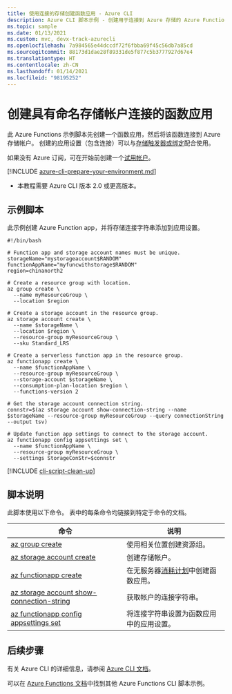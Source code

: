 ```yaml
---
title: 使用连接的存储创建函数应用 - Azure CLI
description: Azure CLI 脚本示例 - 创建用于连接到 Azure 存储的 Azure Function
ms.topic: sample
ms.date: 01/13/2021
ms.custom: mvc, devx-track-azurecli
ms.openlocfilehash: 7a984565e44dccdf72f6fbba69f45c56db7a85cd
ms.sourcegitcommit: 88173d1dae28f89331de5f877c5b3777927d67e4
ms.translationtype: HT
ms.contentlocale: zh-CN
ms.lasthandoff: 01/14/2021
ms.locfileid: "98195252"
---
```

# <a name="create-a-function-app-with-a-named-storage-account-connection"></a>创建具有命名存储帐户连接的函数应用 

此 Azure Functions 示例脚本先创建一个函数应用，然后将该函数连接到 Azure 存储帐户。 创建的应用设置（包含连接）可以与[存储触发器或绑定](../functions-bindings-storage-blob.md)配合使用。 

如果没有 Azure 订阅，可在开始前创建一个[试用帐户](https://www.microsoft.com/china/azure/index.html?fromtype=cn)。

[!INCLUDE [azure-cli-prepare-your-environment.md](../../../includes/azure-cli-prepare-your-environment.md)]

 - 本教程需要 Azure CLI 版本 2.0 或更高版本。 

## <a name="sample-script"></a>示例脚本

此示例创建 Azure Function app，并将存储连接字符串添加到应用设置。

```azurecli
#!/bin/bash

# Function app and storage account names must be unique.
storageName="mystorageaccount$RANDOM"
functionAppName="myfuncwithstorage$RANDOM"
region=chinanorth2

# Create a resource group with location.
az group create \
  --name myResourceGroup \
  --location $region

# Create a storage account in the resource group.
az storage account create \
  --name $storageName \
  --location $region \
  --resource-group myResourceGroup \
  --sku Standard_LRS

# Create a serverless function app in the resource group.
az functionapp create \
  --name $functionAppName \
  --resource-group myResourceGroup \
  --storage-account $storageName \
  --consumption-plan-location $region \
  --functions-version 2

# Get the storage account connection string. 
connstr=$(az storage account show-connection-string --name $storageName --resource-group myResourceGroup --query connectionString --output tsv)

# Update function app settings to connect to the storage account.
az functionapp config appsettings set \
  --name $functionAppName \
  --resource-group myResourceGroup \
  --settings StorageConStr=$connstr
```

[!INCLUDE [cli-script-clean-up](../../../includes/cli-script-clean-up.md)]

## <a name="script-explanation"></a>脚本说明

此脚本使用以下命令。 表中的每条命令均链接到特定于命令的文档。

| 命令 | 说明 |
|---|---|
| [az group create](/cli/group#az-group-create) | 使用相关位置创建资源组。 |
| [az storage account create](/cli/storage/account#az-storage-account-create) | 创建存储帐户。 |
| [az functionapp create](/cli/functionapp#az-functionapp-create) | 在无服务器[消耗计划](../consumption-plan.md)中创建函数应用。 |
| [az storage account show-connection-string](/cli/storage/account#az-storage-account-show-connection-string) | 获取帐户的连接字符串。 |
| [az functionapp config appsettings set](/cli/functionapp/config/appsettings#az-functionapp-config-appsettings-set) | 将连接字符串设置为函数应用中的应用设置。 |

## <a name="next-steps"></a>后续步骤

有关 Azure CLI 的详细信息，请参阅 [Azure CLI 文档](/cli)。

可以在 [Azure Functions 文档](../functions-cli-samples.md)中找到其他 Azure Functions CLI 脚本示例。

